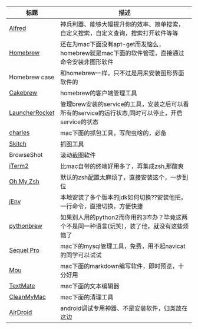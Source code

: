 标题|描述
---|---
[Alfred](https://www.alfredapp.com/ "Alfred")|神兵利器、能够大幅提升你的效率、简单搜索，自定义搜索，自定义查询，搜索打开软件等等
[Homebrew](https://github.com/Homebrew/homebrew "Homebrew")|还在为mac下面没有apt-get而发恼么，homebrew就是mac下面的软件管理，直接通过命令安装非图形软件
Homebrew case|和homebrew一样，只不过是用来安装图形界面软件的
[Cakebrew](https://github.com/brunophilipe/Cakebrew "Cakebrew")| homebrew的客户端管理工具
[LauncherRocket](https://github.com/jimbojsb/launchrocket "LauncherRocket")|管理brew安装的service的工具，安装之后可以看所有的service的运行状态,同时可以停止，开启service的状态
[charles](https://www.charlesproxy.com/ "charles")|mac下面的抓包工具，写爬虫啥的，必备
[Skitch](https://evernote.com/intl/zh-cn/skitch/ "Skitch")|抓图工具
BrowseShot|滚动截图软件
[iTerm2](https://github.com/gnachman/iTerm2)|比mac自带的终端好用多了，再集成zsh,那酸爽
[Oh My Zsh](https://github.com/robbyrussell/oh-my-zsh)|默认的zsh配置太麻烦了，直接安装这个，一步到位
[jEnv](https://github.com/gcuisinier/jenv)|本地安装了多个版本的jdk如何切换??安装他把，一行命令，直接切换，方便快捷
[pythonbrew](https://github.com/utahta/pythonbrew)|如果别人用的python2而你用的3咋办？毕竟这两个不是同一种语言(玩笑)，装了他，就没有这些烦恼了
[Sequel Pro](http://www.sequelpro.com/)|mac下的mysql管理工具，免费，用不起navicat的同学可以试试
[Mou](http://25.io/mou/)|mac下面的markdown编写软件，即时预览，十分好用
[TextMate](https://macromates.com/)|mac下面的文本编辑器
[CleanMyMac](http://macpaw.com/cleanmymac)|mac下面的清理工具
[AirDroid](http://web.airdroid.com/)|android调试专用神器、不是安装软件，归类放在这边

